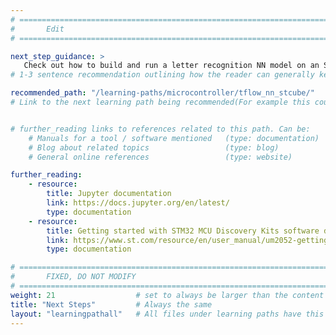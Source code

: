 ```yaml
---
# ================================================================================
#       Edit
# ================================================================================

next_step_guidance: >
   Check out how to build and run a letter recognition NN model on an STM32L4 Discovery board
# 1-3 sentence recommendation outlining how the reader can generally keep learning about these topics, and a specific explanation of why the next step is being recommended.

recommended_path: "/learning-paths/microcontroller/tflow_nn_stcube/"
# Link to the next learning path being recommended(For example this could be /learning-paths/server-and-cloud/mongodb).


# further_reading links to references related to this path. Can be:
    # Manuals for a tool / software mentioned   (type: documentation)
    # Blog about related topics                 (type: blog)
    # General online references                 (type: website) 

further_reading:
    - resource:
        title: Jupyter documentation
        link: https://docs.jupyter.org/en/latest/
        type: documentation
    - resource:
        title: Getting started with STM32 MCU Discovery Kits software development tools
        link: https://www.st.com/resource/en/user_manual/um2052-getting-started-with-stm32-mcu-discovery-kits-software-development-tools-stmicroelectronics.pdf
        type: documentation

# ================================================================================
#       FIXED, DO NOT MODIFY
# ================================================================================
weight: 21                  # set to always be larger than the content in this path, and one more than 'review'
title: "Next Steps"         # Always the same
layout: "learningpathall"   # All files under learning paths have this same wrapper
---
```

